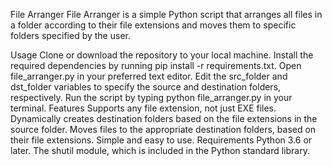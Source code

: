 File Arranger
File Arranger is a simple Python script that arranges all files in a folder according to their file extensions and moves them to specific folders specified by the user.

Usage
Clone or download the repository to your local machine.
Install the required dependencies by running pip install -r requirements.txt.
Open file_arranger.py in your preferred text editor.
Edit the src_folder and dst_folder variables to specify the source and destination folders, respectively.
Run the script by typing python file_arranger.py in your terminal.
Features
Supports any file extension, not just EXE files.
Dynamically creates destination folders based on the file extensions in the source folder.
Moves files to the appropriate destination folders, based on their file extensions.
Simple and easy to use.
Requirements
Python 3.6 or later.
The shutil module, which is included in the Python standard library.
